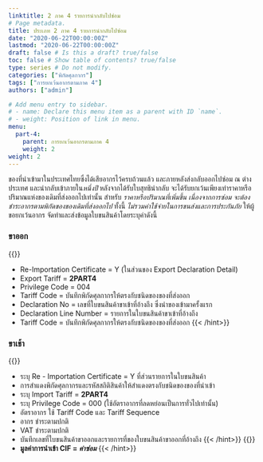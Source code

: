 ```yaml
---
linktitle: 2 ภาค 4 รายการนำกลับไปซ่อม
# Page metadata.
title: ประเภท 2 ภาค 4 รายการนำกลับไปซ่อม
date: "2020-06-22T00:00:00Z"
lastmod: "2020-06-22T00:00:00Z"
draft: false # Is this a draft? true/false
toc: false # Show table of contents? true/false
type: series # Do not modify.
categories: ["พิกัดศุลกากร"]
tags: ["การยกเว้นอากรตามภาค 4"]
authors: ["admin"]

# Add menu entry to sidebar.
# - name: Declare this menu item as a parent with ID `name`.
# - weight: Position of link in menu.
menu:
  part-4:
    parent: การยกเว้นอากรตามภาค 4
    weight: 2
weight: 2
---
```


ของที่นำเข้ามาในประเทศไทยซึ่งได้เสียอากรไว้ครบถ้วนแล้ว และภายหลังส่งกลับออกไปซ่อม ณ ต่างประเทศ และนำกลับเข้าภายใน*หนึ่งปี* หลังจากได้รับใบสุทธินำกลับ จะได้รับยกเว้นเพียงเท่าราคาหรือปริมาณแห่งของเดิมที่ส่งออกไปเท่านั้น สำหรับ _ราคาหรือปริมาณที่เพิ่มขึ้น เนื่องจากการซ่อม จะต้องชำระอากรตามพิกัดของของเดิมที่ส่งออกไป_ ทั้งนี้ _ไม่รวมค่าใช้จ่ายในการขนส่งและการประกันภัย_ ให้ผู้ขอยกเว้นอากร จัดทำและส่งข้อมูลใบขนสินค้าโดยระบุค่าดังนี้

### ขาออก

{{<hint success>}}

- Re-Importation Certificate = Y (ในส่วนของ Export Declaration Detail)
- Export Tariff = **2PART4**
- Privilege Code = 004
- Tariff Code = บันทึกพิกัดศุลกากรให้ตรงกับชนิดของของที่ส่งออก
- Declaration No = เลขที่ใบขนสินค้าขาเข้าที่อ้างถึง ซึ่งนําของเข้ามาครั้งแรก
- Declaration Line Number = รายการในใบขนสินค้าขาเข้าที่อ้างถึง
- Tariff Code = บันทึกพิกัดศุลกากรให้ตรงกับชนิดของของที่ส่งออก
  {{< /hint>}}

### ขาเช้า

{{<hint info>}}

- ระบุ Re - Importation Certificate = Y ที่ส่วนรายการในใบขนสินค้า
- การสำแดงพิกัดศุลกากรและรหัสสถิติสินค้าให้สำแดงตรงกับชนิดของของที่นำเข้า
- ระบุ Import Tariff = **2PART4**
- ระบุ Privilege Code = 000 (ใช้อัตราอากรที่ลดหย่อนเป็นการทั่วไปเท่านั้น)
- อัตราอากร ใช้ Tariff Code และ Tariff Sequence
- อากร ชำระตามปกติ
- VAT ชำระตามปกติ
- บันทึกเลขที่ใบขนสินค้าขาออกและรายการที่ของใบขนสินค้าขาออกที่อ้างถึง
  {{< /hint>}}
  {{<hint danger>}}
- **มูลค่าการนำเข้า CIF = _ค่าซ่อม_**
  {{< /hint>}}
